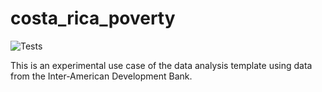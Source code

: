 # costa_rica_poverty
![Tests](https://github.com/Cawiess/costa_rica_poverty/actions/workflows/tests.yml/badge.svg)

This is an experimental use case of the data analysis template using data from the Inter-American Development Bank.
